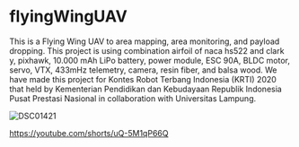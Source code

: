 # flyingWingUAV

This is a Flying Wing UAV to area mapping, area monitoring, and payload dropping. This project is using combination airfoil of naca hs522 and clark y, pixhawk, 10.000 mAh LiPo battery, power module, ESC 90A, BLDC motor, servo, VTX, 433mHz telemetry, camera, resin fiber, and balsa wood. We have made this project for Kontes Robot Terbang Indonesia (KRTI) 2020 that held by Kementerian Pendidikan dan Kebudayaan Republik Indonesia Pusat Prestasi Nasional in collaboration with Universitas Lampung.

![DSC01421](https://user-images.githubusercontent.com/97512275/173083983-68470bf0-5fc0-4e2d-9863-459d4aea29c4.JPG)

https://youtube.com/shorts/uQ-5M1qP66Q
